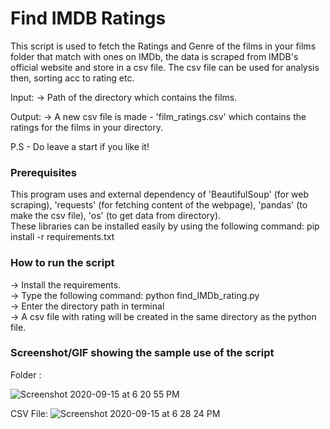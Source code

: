 # Find IMDB Ratings 
<!--Remove the below lines and add yours -->
This script is used to fetch the Ratings and Genre of the films in your films folder that match with ones on IMDb, the data is scraped from IMDB's official website and store in a csv file. The csv file can be used for analysis then, sorting acc to rating etc. 

Input: -> Path of the directory which contains the films. 

Output: -> A new csv file is made - 'film_ratings.csv' which contains the ratings for the films in your directory. 

P.S - Do leave a start if you like it!

### Prerequisites
<!--Remove the below lines and add yours -->
This program uses and external dependency of 'BeautifulSoup' (for web scraping), 'requests' (for fetching content of the webpage), 'pandas' (to make the csv file), 'os' (to get data from directory). <br>
These libraries can be installed easily by using the following command: pip install -r requirements.txt

### How to run the script
<!--Remove the below lines and add yours -->
-> Install the requirements. <br>
-> Type the following command: python find_IMDb_rating.py <br>
-> Enter the directory path in terminal  <br>
-> A csv file with rating will be created in the same directory as the python file. <br>

### Screenshot/GIF showing the sample use of the script
<!--Remove the below lines and add yours -->
Folder :

![Screenshot 2020-09-15 at 6 20 55 PM](https://user-images.githubusercontent.com/44445191/93214776-375f7280-f783-11ea-90a3-dcd29a84d7fc.png)

CSV File:
![Screenshot 2020-09-15 at 6 28 24 PM](https://user-images.githubusercontent.com/44445191/93214767-32022800-f783-11ea-893d-7f45240b6dc5.png)


